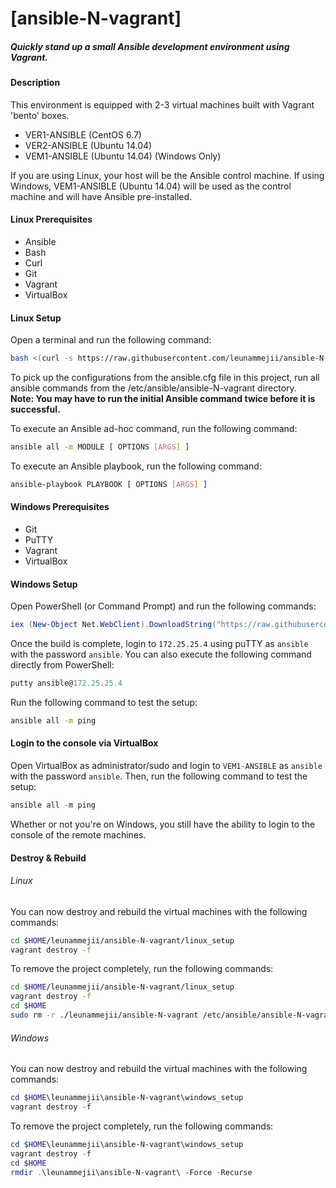 # [ansible-N-vagrant]  
##### Quickly stand up a small Ansible development environment using Vagrant.  

#### Description  
This environment is equipped with 2-3 virtual machines built with Vagrant 'bento' boxes.  

- VER1-ANSIBLE (CentOS 6.7)  
- VER2-ANSIBLE (Ubuntu 14.04)  
- VEM1-ANSIBLE (Ubuntu 14.04) (Windows Only)  

If you are using Linux, your host will be the Ansible control machine. If using Windows, VEM1-ANSIBLE (Ubuntu 14.04) will be used as the control machine and will have Ansible pre-installed.  

#### Linux Prerequisites    
- Ansible  
- Bash  
- Curl  
- Git  
- Vagrant  
- VirtualBox  

#### Linux Setup  
Open a terminal and run the following command:  
```bash  
bash <(curl -s https://raw.githubusercontent.com/leunammejii/ansible-N-vagrant/master/linux_setup/linux_setup.sh)
```  

To pick up the configurations from the ansible.cfg file in this project, run all ansible commands from the /etc/ansible/ansible-N-vagrant directory.  
**Note: You may have to run the initial Ansible command twice before it is  
successful.**  

To execute an Ansible ad-hoc command, run the following command:  
```bash  
ansible all -m MODULE [ OPTIONS [ARGS] ]  

```  

To execute an Ansible playbook, run the following command:  
```bash  
ansible-playbook PLAYBOOK [ OPTIONS [ARGS] ]  
```  

#### Windows Prerequisites  
- Git
- PuTTY  
- Vagrant  
- VirtualBox  

#### Windows Setup  
Open PowerShell (or Command Prompt) and run the following commands:  
```powershell  
iex (New-Object Net.WebClient).DownloadString("https://raw.githubusercontent.com/leunammejii/ansible-N-vagrant/master/windows_setup/windows_setup.ps1")  
```  
Once the build is complete, login to ```172.25.25.4``` using puTTY as ```ansible``` with the password ```ansible```. You can also execute the following command directly from PowerShell:
```powershell  
putty ansible@172.25.25.4  
```  

Run the following command to test the setup:  
```bash  
ansible all -m ping
```  

#### Login to the console via VirtualBox  
Open VirtualBox as administrator/sudo and login to ```VEM1-ANSIBLE``` as ```ansible``` with the password ```ansible```. Then, run the following command to test the setup:  
```powershell  
ansible all -m ping  
```  
Whether or not you're on Windows, you still have the ability to login to the console of the remote machines.  

#### Destroy & Rebuild  

###### Linux  
You can now destroy and rebuild the virtual machines with the following commands:  

```bash  
cd $HOME/leunammejii/ansible-N-vagrant/linux_setup  
vagrant destroy -f  
```  

To remove the project completely, run the following commands:  
```bash  
cd $HOME/leunammejii/ansible-N-vagrant/linux_setup  
vagrant destroy -f  
cd $HOME  
sudo rm -r ./leunammejii/ansible-N-vagrant /etc/ansible/ansible-N-vagrant  
```  

###### Windows  
You can now destroy and rebuild the virtual machines with the following commands:  

```powershell    
cd $HOME\leunammejii\ansible-N-vagrant\windows_setup  
vagrant destroy -f  
```  

To remove the project completely, run the following commands:  
```powershell    
cd $HOME\leunammejii\ansible-N-vagrant\windows_setup  
vagrant destroy -f  
cd $HOME  
rmdir .\leunammejii\ansible-N-vagrant\ -Force -Recurse  
```  
